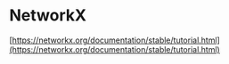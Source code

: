 # NetworkX

[https://networkx.org/documentation/stable/tutorial.html](https://networkx.org/documentation/stable/tutorial.html)

